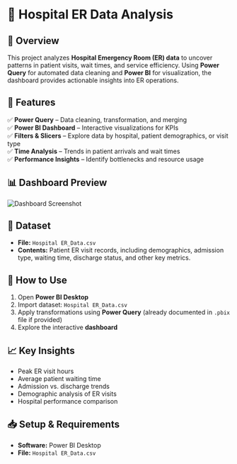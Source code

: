 # 🏥 Hospital ER Data Analysis  

## 📌 Overview  
This project analyzes **Hospital Emergency Room (ER) data** to uncover patterns in patient visits, wait times, and service efficiency. Using **Power Query** for automated data cleaning and **Power BI** for visualization, the dashboard provides actionable insights into ER operations.  

## 🔧 Features  
✅ **Power Query** – Data cleaning, transformation, and merging  
✅ **Power BI Dashboard** – Interactive visualizations for KPIs  
✅ **Filters & Slicers** – Explore data by hospital, patient demographics, or visit type  
✅ **Time Analysis** – Trends in patient arrivals and wait times  
✅ **Performance Insights** – Identify bottlenecks and resource usage  

## 📊 Dashboard Preview  
![Dashboard Screenshot](Hospital-PowerBi.png)  

## 📂 Dataset  
- **File:** `Hospital ER_Data.csv`  
- **Contents:** Patient ER visit records, including demographics, admission type, waiting time, discharge status, and other key metrics.  

## 🚀 How to Use  
1. Open **Power BI Desktop**  
2. Import dataset: `Hospital ER_Data.csv`  
3. Apply transformations using **Power Query** (already documented in `.pbix` file if provided)  
4. Explore the interactive **dashboard**  

## 📈 Key Insights  
- Peak ER visit hours  
- Average patient waiting time  
- Admission vs. discharge trends  
- Demographic analysis of ER visits  
- Hospital performance comparison  

## 📥 Setup & Requirements  
- **Software:** Power BI Desktop  
- **File:** `Hospital ER_Data.csv`

